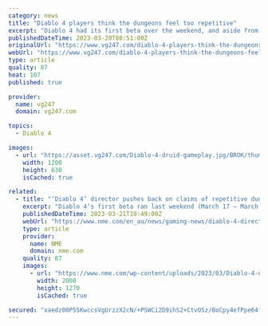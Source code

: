 ```yaml
---
category: news
title: "Diablo 4 players think the dungeons feel too repetitive"
excerpt: "Diablo 4 had its first beta over the weekend, and aside from some server issues, it seems like players aren't feeling too confident about the procedural maps."
publishedDateTime: 2023-03-20T08:51:00Z
originalUrl: "https://www.vg247.com/diablo-4-players-think-the-dungeons-feel-too-repetitive"
webUrl: "https://www.vg247.com/diablo-4-players-think-the-dungeons-feel-too-repetitive"
type: article
quality: 87
heat: 107
published: true

provider:
  name: vg247
  domain: vg247.com

topics:
  - Diablo 4

images:
  - url: "https://asset.vg247.com/Diablo-4-druid-gameplay.jpg/BROK/thumbnail/1200x630/Diablo-4-druid-gameplay.jpg"
    width: 1200
    height: 630
    isCached: true

related:
  - title: "‘Diablo 4’ director pushes back on claims of repetitive dungeons"
    excerpt: "Diablo 4‘s first beta ran last weekend (March 17 – March 20), giving players their first chance to play Blizzard Entertainment’s upcoming action role-playing game. While reception to the game was ..."
    publishedDateTime: 2023-03-21T19:49:00Z
    webUrl: "https://www.nme.com/en_au/news/gaming-news/diablo-4-director-pushes-back-on-claims-of-repetitive-dungeons-3418005"
    type: article
    provider:
      name: NME
      domain: nme.com
    quality: 87
    images:
      - url: "https://www.nme.com/wp-content/uploads/2023/03/Diablo-4-dungeons.jpg"
        width: 2000
        height: 1270
        isCached: true

secured: "xaedz00P55KwccsVgUrzzX2cN/+PSWCi2D9ihS2+CtvO5z/8oCpy4efPpe64fp1tf7FASVogbwn/u3+ftifsusNKFPKImCHNnxRX1RmWyPKt9Zq5B+KJq3oCkL1eDkQAYSrSQ3Tb/eEUiUNHUXg+hKfEwf5hiECZgGAkQYiresmI8rOL5PyElMJHPvTNt5YG7U/UtaatghssQM7BB7443PfpsDTVKXpM64ODV0c9unyjyEjgMX+ZB1ey+dEqYb8GWmYGeioxShxlcqtJaWBTEKy4OLFrZc1bCFSdHb2Ws3TNypnSsaKdNyGVaIr26mExijyMPwaQRpoEcFgwaGt9OirpVoIQVGXeR5+8duRV1mM=;IDK0bWCWWJIoJc03pw0sPw=="
---
```


